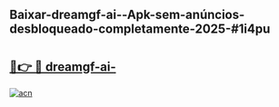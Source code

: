 ## Baixar-dreamgf-ai--Apk-sem-anúncios-desbloqueado-completamente-2025-#1i4pu

# <h2><a href="https://ainizakaria.my?title=dreamgf-ai-&ref=20M">🔗👉 🔴 dreamgf-ai-</a></h2>

[![acn](https://github.com/user-attachments/assets/0f9c940e-d8b0-45ae-aac7-cd30a18b3e1c)](https://ainizakaria.my?title=dreamgf-ai-&ref=20M)

